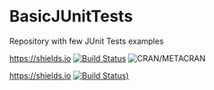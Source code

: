 # BasicJUnitTests
Repository with few JUnit Tests examples

https://shields.io
[![Build Status](http://pros.unicam.it:8080/jenkins/buildStatus/icon?job=BasicJUnitTests)](http://pros.unicam.it:8080/jenkins/me/my-views/view/all/job/BasicJUnitTests/) 
![CRAN/METACRAN](https://img.shields.io/cran/l/devtools.svg)

https://shields.io
[![Build Status](https://travis-ci.org/FabrizioFornari/BasicJUnitTests.svg?branch=master))](https://travis-ci.org/FabrizioFornari/BasicJUnitTests) 

